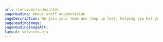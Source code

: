 ```yaml
---
url: /services/index.html
pageHeading: About staff augmentation
pageDescription: We join your team and ramp up fast, helping you hit your milestones quickly and consistently.
pageHeadingImage:
pageHeadingImageAlt:
layout: services.ejs
---
```

